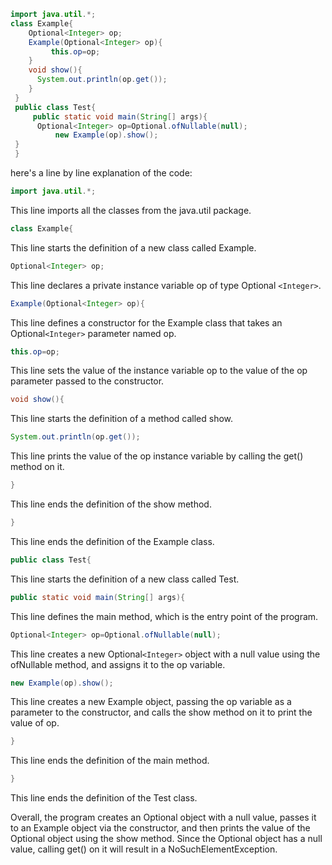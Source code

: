 ```java
import java.util.*;
class Example{
	Optional<Integer> op;
	Example(Optional<Integer> op){
	     this.op=op;
	}
	void show(){
	  System.out.println(op.get());
	}
 }
 public class Test{
     public static void main(String[] args){
	  Optional<Integer> op=Optional.ofNullable(null);
          new Example(op).show();
 }
 }
```
 here's a line by line explanation of the code:


```java
import java.util.*;
```
This line imports all the classes from the java.util package.

```java
class Example{
```
This line starts the definition of a new class called Example.
```java
Optional<Integer> op;
``` 
This line declares a private instance variable op of type Optional `<Integer>`.
  
```java
Example(Optional<Integer> op){
```
  
 This line defines a constructor for the Example class that takes an Optional`<Integer>` parameter named op.

```java
this.op=op;
```

This line sets the value of the instance variable op to the value of the op parameter passed to the constructor.

```java
void show(){
```

This line starts the definition of a method called show.

```java
System.out.println(op.get());
```
This line prints the value of the op instance variable by calling the get() method on it.

```java
}
```
This line ends the definition of the show method.

```java
}
```
This line ends the definition of the Example class.
```java
public class Test{
```

This line starts the definition of a new class called Test.
```java
public static void main(String[] args){
```
This line defines the main method, which is the entry point of the program.

```java
Optional<Integer> op=Optional.ofNullable(null);
```
This line creates a new Optional`<Integer>` object with a null value using the ofNullable method, and assigns it to the op variable.

```java
new Example(op).show();
```
This line creates a new Example object, passing the op variable as a parameter to the constructor, and calls the show method on it to print the value of op.

```java
}
```
This line ends the definition of the main method.
```java
}
```
This line ends the definition of the Test class.

Overall, the program creates an Optional<Integer> object with a null value, passes it to an Example object via the constructor, and then prints the value of the Optional object using the show method. Since the Optional object has a null value, calling get() on it will result in a NoSuchElementException.
